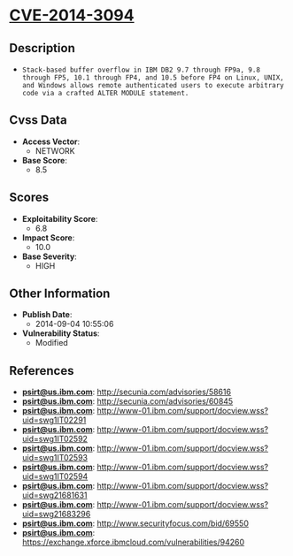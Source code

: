 
# [CVE-2014-3094](http://secunia.com/advisories/58616)

## Description

- `Stack-based buffer overflow in IBM DB2 9.7 through FP9a, 9.8 through FP5, 10.1 through FP4, and 10.5 before FP4 on Linux, UNIX, and Windows allows remote authenticated users to execute arbitrary code via a crafted ALTER MODULE statement.`

## Cvss Data

- **Access Vector**:
  - NETWORK
- **Base Score**:
  - 8.5

## Scores

- **Exploitability Score**:
  - 6.8
- **Impact Score**:
  - 10.0
- **Base Severity**:
  - HIGH

## Other Information

- **Publish Date**:
  - 2014-09-04 10:55:06
- **Vulnerability Status**:
  - Modified

## References

- **psirt@us.ibm.com**: http://secunia.com/advisories/58616
- **psirt@us.ibm.com**: http://secunia.com/advisories/60845
- **psirt@us.ibm.com**: http://www-01.ibm.com/support/docview.wss?uid=swg1IT02291
- **psirt@us.ibm.com**: http://www-01.ibm.com/support/docview.wss?uid=swg1IT02592
- **psirt@us.ibm.com**: http://www-01.ibm.com/support/docview.wss?uid=swg1IT02593
- **psirt@us.ibm.com**: http://www-01.ibm.com/support/docview.wss?uid=swg1IT02594
- **psirt@us.ibm.com**: http://www-01.ibm.com/support/docview.wss?uid=swg21681631
- **psirt@us.ibm.com**: http://www-01.ibm.com/support/docview.wss?uid=swg21683296
- **psirt@us.ibm.com**: http://www.securityfocus.com/bid/69550
- **psirt@us.ibm.com**: https://exchange.xforce.ibmcloud.com/vulnerabilities/94260
